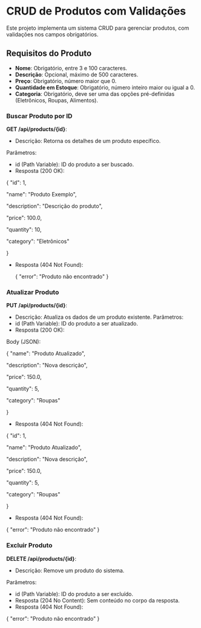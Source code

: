 # CRUD de Produtos com Validações

Este projeto implementa um sistema CRUD para gerenciar produtos, com validações nos campos obrigatórios.

## Requisitos do Produto
- **Nome**: Obrigatório, entre 3 e 100 caracteres.
- **Descrição**: Opcional, máximo de 500 caracteres.
- **Preço**: Obrigatório, número maior que 0.
- **Quantidade em Estoque**: Obrigatório, número inteiro maior ou igual a 0.
- **Categoria**: Obrigatório, deve ser uma das opções pré-definidas (Eletrônicos, Roupas, Alimentos).

### Buscar Produto por ID ###
**GET /api/products/{id}**:
- Descrição: Retorna os detalhes de um produto específico.

Parâmetros:
- id (Path Variable): ID do produto a ser buscado.
- Resposta (200 OK):

{
"id": 1,

"name": "Produto Exemplo",

"description": "Descrição do produto",

"price": 100.0,

"quantity": 10,

"category": "Eletrônicos"

}

- Resposta (404 Not Found):

  {
  "error": "Produto não encontrado"
  }

### Atualizar Produto ###
**PUT /api/products/{id}**:
- Descrição: Atualiza os dados de um produto existente.
Parâmetros:
- id (Path Variable): ID do produto a ser atualizado.
- Resposta (200 OK):

Body (JSON):

{
"name": "Produto Atualizado",

"description": "Nova descrição",

"price": 150.0,

"quantity": 5,

"category": "Roupas"

}

- Resposta (404 Not Found):

{
"id": 1,

"name": "Produto Atualizado",

"description": "Nova descrição",

"price": 150.0,

"quantity": 5,

"category": "Roupas"

}

- Resposta (404 Not Found):

{
"error": "Produto não encontrado"
}

### Excluir Produto ###
**DELETE /api/products/{id}**:
- Descrição: Remove um produto do sistema.

Parâmetros:
- id (Path Variable): ID do produto a ser excluído.
- Resposta (204 No Content): Sem conteúdo no corpo da resposta.
- Resposta (404 Not Found):

{
"error": "Produto não encontrado"
}